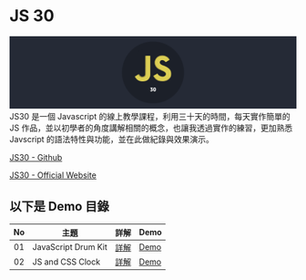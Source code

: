 # JS 30

![Banner](https://github.com/destiny5420/JS-30/blob/develop/page_source/banner.png)
JS30 是一個 Javascript 的線上教學課程，利用三十天的時間，每天實作簡單的 JS 作品，並以初學者的角度講解相關的概念，也讓我透過實作的練習，更加熟悉 Javscript 的語法特性與功能，並在此做紀錄與效果演示。

[JS30 - Github](https://github.com/wesbos/JavaScript30)

[JS30 - Official Website](https://javascript30.com/)

## 以下是 Demo 目錄

| No  | 主題                | 詳解                                                                                                 | Demo                                                                                    |
| :-: | ------------------- | ---------------------------------------------------------------------------------------------------- | --------------------------------------------------------------------------------------- |
| 01  | JavaScript Drum Kit | [詳解](https://github.com/destiny5420/JS-30/blob/develop/01%20-%20Javascript%20Drum%20Kit/README.md) | [Demo](https://destiny5420.github.io/JS-30/01%20-%20Javascript%20Drum%20Kit/index.html) |
| 02  | JS and CSS Clock    | [詳解](https://github.com/destiny5420/JS-30/blob/develop/02%20-%20JS%20and%20CSS%20Clock/README.md)                                                                       | [Demo](https://destiny5420.github.io/JS-30/02%20-%20JS%20and%20CSS%20Clock/index.html)  |
